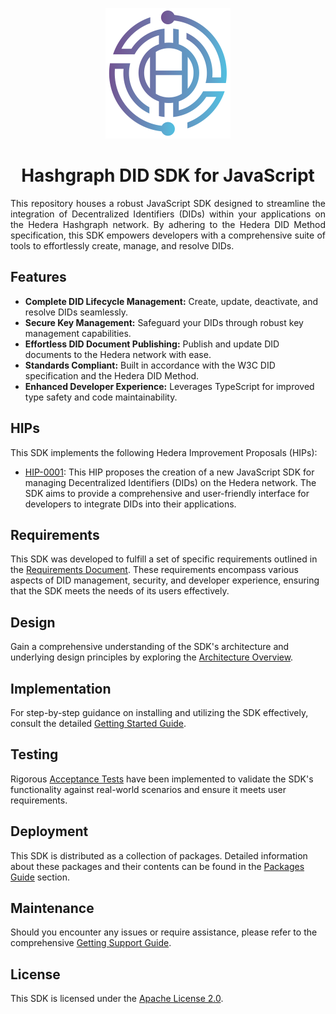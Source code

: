 <p align="center">
  <img src="docs/modules/ROOT/images/THA-logo.png" alt="THA Logo">  
</p>

<h1 align="center">Hashgraph DID SDK for JavaScript</h1>

<p style="text-align: justify;">
This repository houses a robust JavaScript SDK designed to streamline the integration of Decentralized Identifiers (DIDs) within your applications on the Hedera Hashgraph network. By adhering to the Hedera DID Method specification, this SDK empowers developers with a comprehensive suite of tools to effortlessly create, manage, and resolve DIDs.
</p> 

## Features

* **Complete DID Lifecycle Management:**  Create, update, deactivate, and resolve DIDs seamlessly.
* **Secure Key Management:**  Safeguard your DIDs through robust key management capabilities.
* **Effortless DID Document Publishing:**  Publish and update DID documents to the Hedera network with ease. 
* **Standards Compliant:**  Built in accordance with the W3C DID specification and the Hedera DID Method.
* **Enhanced Developer Experience:**  Leverages TypeScript for improved type safety and code maintainability.

## HIPs

This SDK implements the following Hedera Improvement Proposals (HIPs):

  * [HIP-0001](https://swiss-digital-assets-institute.github.io/hashgraph-did-sdk-js/documentation/0.0.1/01-planning/hips/hip-0001-new-did-sdk.html): This HIP proposes the creation of a new JavaScript SDK for managing Decentralized Identifiers (DIDs) on the Hedera network. The SDK aims to provide a comprehensive and user-friendly interface for developers to integrate DIDs into their applications.

## Requirements

This SDK was developed to fulfill a set of specific requirements outlined in the [Requirements Document](https://swiss-digital-assets-institute.github.io/hashgraph-did-sdk-js/documentation/0.0.1/02-analysis/requirements/index.html). These requirements encompass various aspects of DID management, security, and developer experience, ensuring that the SDK meets the needs of its users effectively.

## Design

Gain a comprehensive understanding of the SDK's architecture and underlying design principles by exploring the <a href="https://swiss-digital-assets-institute.github.io/hashgraph-did-sdk-js/documentation/0.0.1/03-design/01_introduction_and_goals/index.html" target="_blank">Architecture Overview</a>.

## Implementation

For step-by-step guidance on installing and utilizing the SDK effectively, consult the detailed <a href="https://swiss-digital-assets-institute.github.io/hashgraph-did-sdk-js/documentation/0.0.1/04-implementation/guides/getting-started.html" target="_blank">Getting Started Guide</a>.

## Testing

Rigorous <a href="https://swiss-digital-assets-institute.github.io/hashgraph-did-sdk-js/documentation/0.0.1/05-testing/acceptance-tests/index.html" target="_blank">Acceptance Tests</a> have been implemented to validate the SDK's functionality against real-world scenarios and ensure it meets user requirements.

## Deployment

This SDK is distributed as a collection of packages.  Detailed information about these packages and their contents can be found in the <a href="https://swiss-digital-assets-institute.github.io/hashgraph-did-sdk-js/documentation/0.0.1/06-deployment/packages/index.html" target="_blank">Packages Guide</a> section.

## Maintenance

Should you encounter any issues or require assistance, please refer to the comprehensive <a href="https://swiss-digital-assets-institute.github.io/hashgraph-did-sdk-js/documentation/0.0.1/07-maintenance/support/getting-support-guide.html" target="_blank">Getting Support Guide</a>.

## License

This SDK is licensed under the [Apache License 2.0](LICENSE).